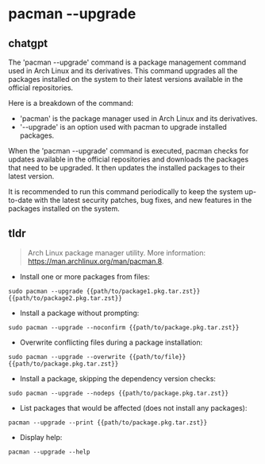 # pacman --upgrade 
## chatgpt 
The 'pacman --upgrade' command is a package management command used in Arch Linux and its derivatives. This command upgrades all the packages installed on the system to their latest versions available in the official repositories.

Here is a breakdown of the command:

- 'pacman' is the package manager used in Arch Linux and its derivatives.
- '--upgrade' is an option used with pacman to upgrade installed packages.

When the 'pacman --upgrade' command is executed, pacman checks for updates available in the official repositories and downloads the packages that need to be upgraded. It then updates the installed packages to their latest version.

It is recommended to run this command periodically to keep the system up-to-date with the latest security patches, bug fixes, and new features in the packages installed on the system. 

## tldr 
 
> Arch Linux package manager utility.
> More information: <https://man.archlinux.org/man/pacman.8>.

- Install one or more packages from files:

`sudo pacman --upgrade {{path/to/package1.pkg.tar.zst}} {{path/to/package2.pkg.tar.zst}}`

- Install a package without prompting:

`sudo pacman --upgrade --noconfirm {{path/to/package.pkg.tar.zst}}`

- Overwrite conflicting files during a package installation:

`sudo pacman --upgrade --overwrite {{path/to/file}} {{path/to/package.pkg.tar.zst}}`

- Install a package, skipping the dependency version checks:

`sudo pacman --upgrade --nodeps {{path/to/package.pkg.tar.zst}}`

- List packages that would be affected (does not install any packages):

`pacman --upgrade --print {{path/to/package.pkg.tar.zst}}`

- Display help:

`pacman --upgrade --help`
